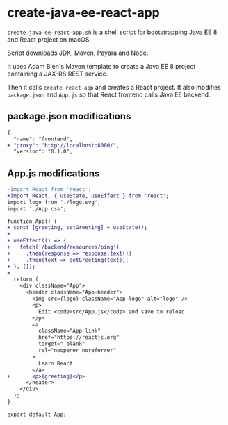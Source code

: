 # create-java-ee-react-app

`create-java-ee-react-app.sh` is a shell script for bootstrapping Java EE 8 and React project on macOS.

Script downloads JDK, Maven, Payara and Node.

It uses Adam Bien's Maven template to create a Java EE 8 project containing a JAX-RS REST service.

Then it calls `create-react-app` and creates a React project. It also modifies `package.json` and `App.js` so that React frontend calls Java EE backend.

## package.json modifications

```diff
{
  "name": "frontend",
+ "proxy": "http://localhost:8080/",
  "version": "0.1.0",
```

## App.js modifications

```diff
-import React from 'react';
+import React, { useState, useEffect } from 'react';
import logo from './logo.svg';
import './App.css';

function App() {
+ const [greeting, setGreeting] = useState();
+
+ useEffect(() => {
+   fetch('/backend/resources/ping')
+     .then(response => response.text())
+     .then(text => setGreeting(text));
+ }, []);
+
  return (
    <div className="App">
      <header className="App-header">
        <img src={logo} className="App-logo" alt="logo" />
        <p>
          Edit <code>src/App.js</code> and save to reload.
        </p>
        <a
          className="App-link"
          href="https://reactjs.org"
          target="_blank"
          rel="noopener noreferrer"
        >
          Learn React
        </a>
+       <p>{greeting}</p>
      </header>
    </div>
  );
}

export default App;
```
